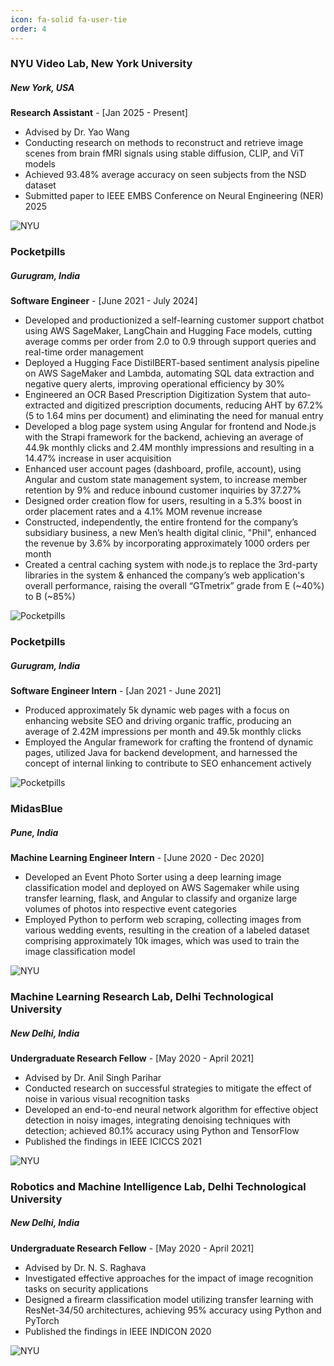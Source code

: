 ```yaml
---
icon: fa-solid fa-user-tie
order: 4
---
```


<div class="project-card">
  <div class="project-card-content">
    <h3>NYU Video Lab, New York University</h3>
    <h5>New York, USA</h5>
    <p><strong>Research Assistant</strong> - [Jan 2025 - Present]</p>
    <ul>
      <li>Advised by Dr. Yao Wang</li>
      <li>Conducting research on methods to reconstruct and retrieve image scenes from brain fMRI signals using stable diffusion, CLIP, and ViT models</li>
      <li>Achieved 93.48% average accuracy on seen subjects from the NSD dataset</li>
      <li>Submitted paper to IEEE EMBS Conference on Neural Engineering (NER) 2025</li>
    </ul>
  </div>
  <img src="/assets/experience/nyu.png" alt="NYU" class="project-card-img" />
</div>

<div class="project-card">
  <div class="project-card-content">
    <h3>Pocketpills</h3>
    <h5>Gurugram, India</h5>
    <p><strong>Software Engineer</strong> - [June 2021 - July 2024]</p>
    <ul>
      <li>Developed and productionized a self-learning customer support chatbot using AWS SageMaker, LangChain and Hugging Face models, cutting average comms per order from 2.0 to 0.9 through support queries and real-time order management</li>
      <li>Deployed a Hugging Face DistilBERT-based sentiment analysis pipeline on AWS SageMaker and Lambda, automating SQL data extraction and negative query alerts, improving operational efficiency by 30%</li>
      <li>Engineered an OCR Based Prescription Digitization System that auto-extracted and digitized prescription documents, reducing AHT by 67.2% (5 to 1.64 mins per document) and eliminating the need for manual entry</li>
      <li>Developed a blog page system using Angular for frontend and Node.js with the Strapi framework for the backend, achieving an average of 44.9k monthly clicks and 2.4M monthly impressions and resulting in a 14.47% increase in user acquisition</li>
      <li>Enhanced user account pages (dashboard, profile, account), using Angular and custom state management system, to increase member retention by 9% and reduce inbound customer inquiries by 37.27%</li>
      <li>Designed order creation flow for users, resulting in a 5.3% boost in order placement rates and a 4.1% MOM revenue increase</li>
      <li>Constructed, independently, the entire frontend for the company’s subsidiary business, a new Men’s health digital clinic, "Phil", enhanced the revenue by 3.6% by incorporating approximately 1000 orders per month</li>
      <li>Created a central caching system with node.js to replace the 3rd-party libraries in the system & enhanced the company’s web application's overall performance, raising the overall “GTmetrix” grade from E (~40%) to B (~85%)</li>
    </ul>
  </div>
  <img src="/assets/experience/pp_logo.webp" alt="Pocketpills" class="project-card-img" />
</div>

<div class="project-card">
  <div class="project-card-content">
    <h3>Pocketpills</h3>
    <h5>Gurugram, India</h5>
    <p><strong>Software Engineer Intern</strong> - [Jan 2021 - June 2021]</p>
    <ul>
      <li>Produced approximately 5k dynamic web pages with a focus on enhancing website SEO and driving organic traffic, producing an average of 2.42M impressions per month and 49.5k monthly clicks</li>
      <li>Employed the Angular framework for crafting the frontend of dynamic pages, utilized Java for backend development, and harnessed the concept of internal linking to contribute to SEO enhancement actively</li>
    </ul>
  </div>
  <img src="/assets/experience/pp_logo.webp" alt="Pocketpills" class="project-card-img" />
</div>

<div class="project-card">
  <div class="project-card-content">
    <h3>MidasBlue</h3>
    <h5>Pune, India</h5>
    <p><strong>Machine Learning Engineer Intern</strong> - [June 2020 - Dec 2020]</p>
    <ul>
      <li>Developed an Event Photo Sorter using a deep learning image classification model and deployed on AWS Sagemaker while using transfer learning, flask, and Angular to classify and organize large volumes of photos into respective event categories</li>
      <li>Employed Python to perform web scraping, collecting images from various wedding events, resulting in the creation of a labeled dataset comprising approximately 10k images, which was used to train the image classification model</li>
    </ul>
  </div>
  <img src="/assets/experience/midasblue.jpg" alt="NYU" class="project-card-img" />
</div>

<div class="project-card">
  <div class="project-card-content">
    <h3>Machine Learning Research Lab, Delhi Technological University</h3>
    <h5>New Delhi, India</h5>
    <p><strong>Undergraduate Research Fellow</strong> - [May 2020 - April 2021]</p>
    <ul>
      <li>Advised by Dr. Anil Singh Parihar</li>
      <li>Conducted research on successful strategies to mitigate the effect of noise in various visual recognition tasks</li>
      <li>Developed an end-to-end neural network algorithm for effective object detection in noisy images, integrating denoising techniques with detection; achieved 80.1% accuracy using Python and TensorFlow</li>
      <li>Published the findings in IEEE ICICCS 2021</li>
    </ul>
  </div>
  <img src="/assets/education/dtu.png" alt="NYU" class="project-card-img" />
</div>

<div class="project-card">
  <div class="project-card-content">
    <h3>Robotics and Machine Intelligence Lab, Delhi Technological University</h3>
    <h5>New Delhi, India</h5>
    <p><strong>Undergraduate Research Fellow</strong> - [May 2020 - April 2021]</p>
    <ul>
      <li>Advised by Dr. N. S. Raghava</li>
      <li>Investigated effective approaches for the impact of image recognition tasks on security applications</li>
      <li>Designed a firearm classification model utilizing transfer learning with ResNet-34/50 architectures, achieving 95% accuracy using Python and PyTorch</li>
      <li>Published the findings in IEEE INDICON 2020</li>
    </ul>
  </div>
  <img src="/assets/education/dtu.png" alt="NYU" class="project-card-img" />
</div>
